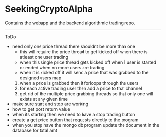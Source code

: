 # SeekingCryptoAlpha
Contains the webapp and the backend algorithmic trading repo.


-----------------------------------------------------------------------------------------------
ToDo
- need only one price thread there shouldnt be more than one
	- this will require the price thread to get kicked off when there
	is atleast one user trading
	- when this single price thread gets kicked off when 1 user is started or ended when no more users are trading
	- when it is kicked off it will send a price that was grabbed to
	the designed users map
	1. when a price is grabbed then it forloops through the users
	2. for each active trading user then add a price to that channel
	3. get rid of the multiple price grabbing threads so that only
		one will exists at any given time
- make sure start and stop are working
- how to get post return value
- when its starting then we need to have a stop trading button
- create a get price button that requests directly to the program
- when you stop have the mongo db program update the document in the database for total amt
